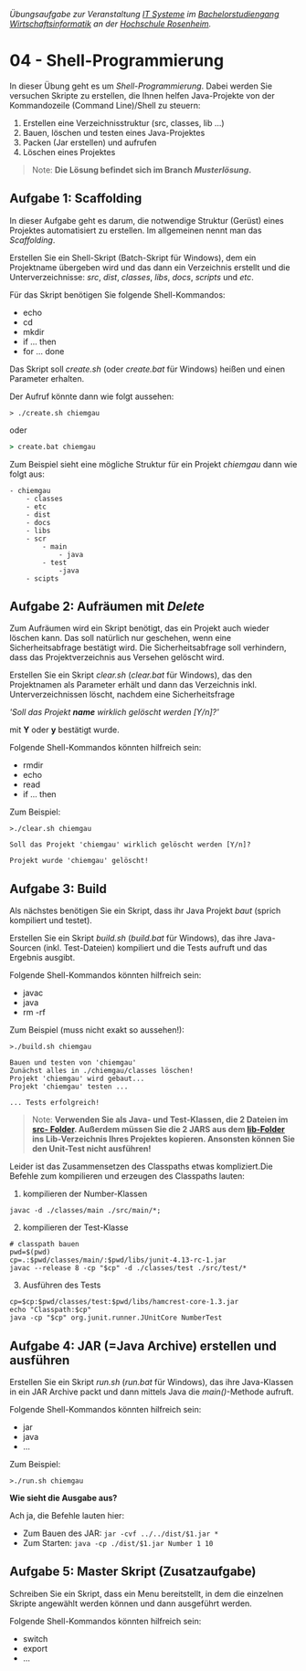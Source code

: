 
_Übungsaufgabe zur Veranstaltung [IT
Systeme](https://hsro-wif-it.github.io) im [Bachelorstudiengang
Wirtschaftsinformatik](https://www.th-rosenheim.de/technik/informatik-mathematik/wirtschaftsinformatik-bachelor/) an der [Hochschule Rosenheim](http://www.th-rosenheim.de)._

# 04 - Shell-Programmierung

In dieser Übung geht es um _Shell-Programmierung_. Dabei werden Sie
versuchen Skripte zu erstellen, die Ihnen helfen Java-Projekte von der
Kommandozeile (Command Line)/Shell zu steuern:

1. Erstellen eine Verzeichnisstruktur (src, classes, lib ...)
1. Bauen, löschen und testen eines Java-Projektes
1. Packen (Jar erstellen) und aufrufen
1. Löschen eines Projektes

> Note: **Die Lösung befindet sich im Branch _Musterlösung_.**

## Aufgabe 1: Scaffolding

In dieser Aufgabe geht es darum, die notwendige Struktur (Gerüst) eines
Projektes automatisiert zu erstellen. Im allgemeinen nennt man das
_Scaffolding_.

Erstellen Sie ein Shell-Skript (Batch-Skript für Windows), dem ein
Projektname übergeben wird und das dann ein Verzeichnis erstellt und die
Unterverzeichnisse: _src_, _dist_, _classes_, _libs_, _docs_, _scripts_
und _etc_.

Für das Skript benötigen Sie folgende Shell-Kommandos:

- echo
- cd
- mkdir
- if ... then
- for ... done

Das Skript soll _create.sh_ (oder _create.bat_ für Windows) heißen und
einen Parameter erhalten.

Der Aufruf könnte dann wie folgt aussehen:

```shell
> ./create.sh chiemgau
```

oder

```cmd
> create.bat chiemgau
```

Zum Beispiel sieht eine mögliche Struktur für ein Projekt _chiemgau_
dann wie folgt aus:

```shell
- chiemgau
    - classes
    - etc
    - dist
    - docs
    - libs
    - scr
        - main
            - java
        - test
            -java
    - scipts
```
## Aufgabe 2: Aufräumen mit _Delete_

Zum Aufräumen wird ein Skript benötigt, das ein Projekt auch wieder
löschen kann. Das soll natürlich nur geschehen, wenn eine
Sicherheitsabfrage bestätigt wird. Die Sicherheitsabfrage soll
verhindern, dass das Projektverzeichnis aus Versehen gelöscht wird.

Erstellen Sie ein Skript _clear.sh_ (_clear.bat_ für Windows), das den
Projektnamen als Parameter erhält und dann das Verzeichnis inkl.
Unterverzeichnissen löscht, nachdem eine Sicherheitsfrage  

_'Soll das Projekt **name** wirklich gelöscht werden [Y/n]?'_  

mit **Y** oder **y** bestätigt wurde.

Folgende Shell-Kommandos könnten hilfreich sein:

- rmdir
- echo
- read
- if ... then

Zum Beispiel:

```shell
>./clear.sh chiemgau

Soll das Projekt 'chiemgau' wirklich gelöscht werden [Y/n]?

Projekt wurde 'chiemgau' gelöscht!

```

## Aufgabe 3: Build

Als nächstes benötigen Sie ein Skript, dass ihr Java Projekt _baut_
(sprich kompiliert und testet).

Erstellen Sie ein Skript _build.sh_ (_build.bat_ für Windows), das ihre
Java-Sourcen (inkl. Test-Dateien) kompiliert und die Tests aufruft und
das Ergebnis ausgibt.

Folgende Shell-Kommandos könnten hilfreich sein:

- javac
- java
- rm -rf

Zum Beispiel (muss nicht exakt so aussehen!):

```shell
>./build.sh chiemgau

Bauen und testen von 'chiemgau'
Zunächst alles in ./chiemgau/classes löschen!
Projekt 'chiemgau' wird gebaut...
Projekt 'chiemgau' testen ...

... Tests erfolgreich!

```

>Note: **Verwenden Sie als Java- und Test-Klassen, die 2 Dateien im
[src- Folder](./src). Außerdem müssen Sie die 2 JARS aus dem
[lib-Folder](./lib) ins Lib-Verzeichnis Ihres Projektes kopieren.
Ansonsten können Sie den Unit-Test nicht ausführen!**

Leider ist das Zusammensetzen des Classpaths etwas kompliziert.Die Befehle zum kompilieren und erzeugen des Classpaths lauten:

1. kompilieren der Number-Klassen

`javac -d ./classes/main ./src/main/*;`

2. kompilieren der Test-Klasse 

```
# classpath bauen
pwd=$(pwd)
cp=.:$pwd/classes/main/:$pwd/libs/junit-4.13-rc-1.jar
javac --release 8 -cp "$cp" -d ./classes/test ./src/test/*
```

3. Ausführen des Tests

```
cp=$cp:$pwd/classes/test:$pwd/libs/hamcrest-core-1.3.jar
echo "Classpath:$cp"
java -cp "$cp" org.junit.runner.JUnitCore NumberTest
```

## Aufgabe 4: JAR (=Java Archive) erstellen und ausführen

Erstellen Sie ein Skript _run.sh_ (_run.bat_ für Windows), das ihre
Java-Klassen in ein JAR Archive packt und dann mittels Java die
_main()_-Methode aufruft.

Folgende Shell-Kommandos könnten hilfreich sein:

- jar
- java
- ...

Zum Beispiel:

```shell
>./run.sh chiemgau
```

**Wie sieht die Ausgabe aus?**

Ach ja, die Befehle lauten hier:

- Zum Bauen des JAR: `jar -cvf ../../dist/$1.jar *`
- Zum Starten: `java -cp ./dist/$1.jar Number 1 10`

## Aufgabe 5: Master Skript (Zusatzaufgabe)

Schreiben Sie ein Skript, dass ein Menu bereitstellt, in dem die einzelnen Skripte angewählt werden können und dann ausgeführt werden.


Folgende Shell-Kommandos könnten hilfreich sein:

- switch
- export
- ...
